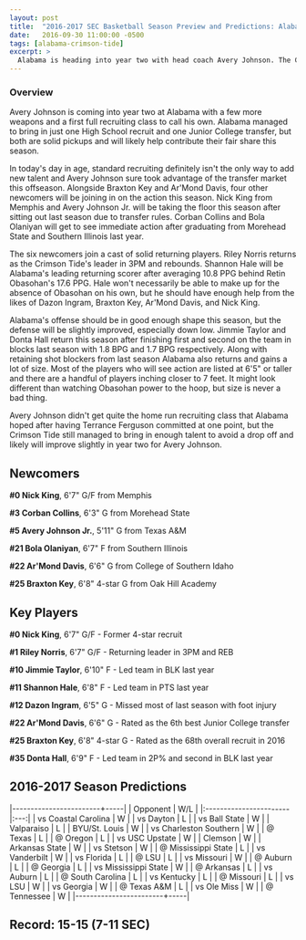 ```yaml
---
layout: post
title:  "2016-2017 SEC Basketball Season Preview and Predictions: Alabama Crimson Tide"
date:   2016-09-30 11:00:00 -0500
tags: [alabama-crimson-tide]
excerpt: >
  Alabama is heading into year two with head coach Avery Johnson. The Crimson Tide bring in several newcomers and will be looking for the added talent to step up and minimize the loss of Retin Obasohan. Alabama fell to Creighton in the first round of the NIT last season and will look to get back once again.
---
```

### Overview
Avery Johnson is coming into year two at Alabama with a few more weapons and a first full recruiting class to call his own. Alabama managed to bring in just one High School recruit and one Junior College transfer, but both are solid pickups and will likely help contribute their fair share this season.

In today's day in age, standard recruiting definitely isn't the only way to add new talent and Avery Johnson sure took advantage of the transfer market this offseason. Alongside Braxton Key and Ar'Mond Davis, four other newcomers will be joining in on the action this season. Nick King from Memphis and Avery Johnson Jr. will be taking the floor this season after sitting out last season due to transfer rules. Corban Collins and Bola Olaniyan will get to see immediate action after graduating from Morehead State and Southern Illinois last year.

The six newcomers join a cast of solid returning players. Riley Norris returns as the Crimson Tide's leader in 3PM and rebounds. Shannon Hale will be Alabama's leading returning scorer after averaging 10.8 PPG behind Retin Obasohan's 17.6 PPG. Hale won't necessarily be able to make up for the absence of Obasohan on his own, but he should have enough help from the likes of Dazon Ingram, Braxton Key, Ar'Mond Davis, and Nick King.

Alabama's offense should be in good enough shape this season, but the defense will be slightly improved, especially down low. Jimmie Taylor and Donta Hall return this season after finishing first and second on the team in blocks last season with 1.8 BPG and 1.7 BPG respectively. Along with retaining shot blockers from last season Alabama also returns and gains a lot of size. Most of the players who will see action are listed at 6'5" or taller and there are a handful of players inching closer to 7 feet. It might look different than watching Obasohan power to the hoop, but size is never a bad thing.

Avery Johnson didn't get quite the home run recruiting class that Alabama hoped after having Terrance Ferguson committed at one point, but the Crimson Tide still managed to bring in enough talent to avoid a drop off and likely will improve slightly in year two for Avery Johnson.


## Newcomers

**\#0 Nick King**, 6'7" G/F from Memphis

**\#3 Corban Collins**, 6'3" G from Morehead State

**\#5 Avery Johnson Jr.**, 5'11" G from Texas A&M

**\#21 Bola Olaniyan**, 6'7" F from Southern Illinois

**\#22 Ar'Mond Davis**, 6'6" G from College of Southern Idaho

**\#25 Braxton Key**, 6'8" 4-star G from Oak Hill Academy


## Key Players

**\#0 Nick King**, 6'7" G/F - Former 4-star recruit

**\#1 Riley Norris**, 6'7" G/F - Returning leader in 3PM and REB

**\#10 Jimmie Taylor**, 6'10" F - Led team in BLK last year

**\#11 Shannon Hale**, 6'8" F - Led team in PTS last year

**\#12 Dazon Ingram**, 6'5" G - Missed most of last season with foot injury

**\#22 Ar'Mond Davis**, 6'6" G - Rated as the 6th best Junior College transfer

**\#25 Braxton Key**, 6'8" 4-star G - Rated as the 68th overall recruit in 2016

**\#35 Donta Hall**, 6'9" F - Led team in 2P% and second in BLK last year

## 2016-2017 Season Predictions

|------------------------+-----|
| Opponent               | W/L |
|:-----------------------|:---:|
| vs Coastal Carolina    | W   |
| vs Dayton              | L   |
| vs Ball State          | W   |
| Valparaiso             | L   |
| BYU/St. Louis          | W   |
| vs Charleston Southern | W   |
| @ Texas                | L   |
| @ Oregon               | L   |
| vs USC Upstate         | W   |
| Clemson                | W   |
| Arkansas State         | W   |
| vs Stetson             | W   |
| @ Mississippi State    | L   |
| vs Vanderbilt          | W   |
| vs Florida             | L   |
| @ LSU                  | L   |
| vs Missouri            | W   |
| @ Auburn               | L   |
| @ Georgia              | L   |
| vs Mississippi State   | W   |
| @ Arkansas             | L   |
| vs Auburn              | L   |
| @ South Carolina       | L   |
| vs Kentucky            | L   |
| @ Missouri             | L   |
| vs LSU                 | W   |
| vs Georgia             | W   |
| @ Texas A&M            | L   |
| vs Ole Miss            | W   |
| @ Tennessee            | W   |
|------------------------+-----|

## Record: 15-15 (7-11 SEC)
